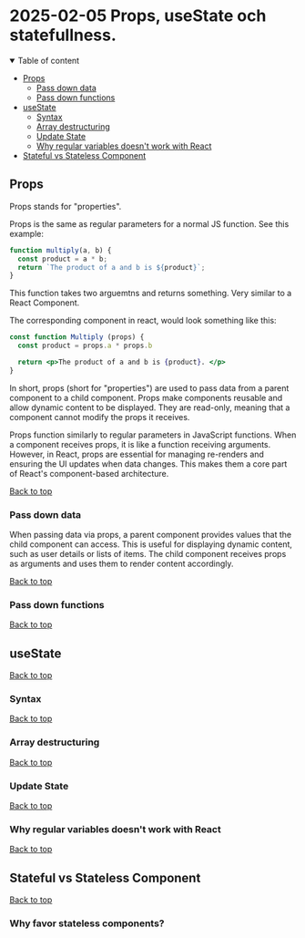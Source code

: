 # 2025-02-05 Props, useState och statefullness.

<details open>
<summary>Table of content</summary>

- [Props](#props)
  - [Pass down data](#pass-down-data)
  - [Pass down functions](#pass-down-functions)
- [useState](#usestate)
  - [Syntax](#syntax)
  - [Array destructuring](#array-destructuring)
  - [Update State](#update-state)
  - [Why regular variables doesn't work with React](#why-regular-variables-doesnt-work-with-react)
- [Stateful vs Stateless Component](#stateful-vs-stateless-component)

</details>

## Props

Props stands for "properties".

Props is the same as regular parameters for a normal JS function. See this example:

```js
function multiply(a, b) {
  const product = a * b;
  return `The product of a and b is ${product}`;
}
```

This function takes two arguemtns and returns something. Very similar to a React Component.

The corresponding component in react, would look something like this:

```jsx
const function Multiply (props) {
  const product = props.a * props.b

  return <p>The product of a and b is {product}. </p>
}
```

In short, props (short for "properties") are used to pass data from a parent component to a child component. Props make components reusable and allow dynamic content to be displayed. They are read-only, meaning that a component cannot modify the props it receives.

Props function similarly to regular parameters in JavaScript functions. When a component receives props, it is like a function receiving arguments. However, in React, props are essential for managing re-renders and ensuring the UI updates when data changes. This makes them a core part of React's component-based architecture.

[Back to top](#2025-02-05-props-usestate-och-statefullness)

### Pass down data

When passing data via props, a parent component provides values that the child component can access. This is useful for displaying dynamic content, such as user details or lists of items. The child component receives props as arguments and uses them to render content accordingly.

[Back to top](#2025-02-05-props-usestate-och-statefullness)

### Pass down functions

[Back to top](#2025-02-05-props-usestate-och-statefullness)

## useState

[Back to top](#2025-02-05-props-usestate-och-statefullness)

### Syntax

[Back to top](#2025-02-05-props-usestate-och-statefullness)

### Array destructuring

[Back to top](#2025-02-05-props-usestate-och-statefullness)

### Update State

[Back to top](#2025-02-05-props-usestate-och-statefullness)

### Why regular variables doesn't work with React

[Back to top](#2025-02-05-props-usestate-och-statefullness)

## Stateful vs Stateless Component

[Back to top](#2025-02-05-props-usestate-och-statefullness)

### Why favor stateless components?

